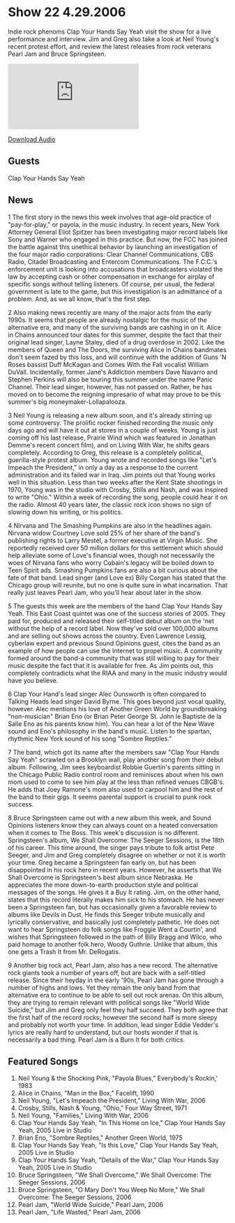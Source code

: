 # Show 22 4.29.2006
Indie rock phenoms Clap Your Hands Say Yeah visit the show for a live performance and interview. Jim and Greg also take a look at Neil Young's recent protest effort, and review the latest releases from rock veterans Pearl Jam and Bruce Springsteen. 

![main image](http://www.soundopinions.org/images/clap/x.php)

[Download Audio](http://audio.soundopinions.org/streams/2006/04/so_20060429.m3u)

## Guests
Clap Your Hands Say Yeah

## News
1 The first story in the news this week involves that age-old practice of "pay-for-play," or payola, in the music industry. In recent years, New York Attorney General Eliot Spitzer has been investigating major record labels like Sony and Warner who engaged in this practice. But now, the FCC has joined the battle against this unethical behavior by launching an investigation of the four major radio corporations: Clear Channel Communications, CBS Radio, Citadel Broadcasting and Entercom Communications. The F.C.C.'s enforcement unit is looking into accusations that broadcasters violated the law by accepting cash or other compensation in exchange for airplay of specific songs without telling listeners. Of course, per usual, the federal government is late to the game, but this investigation is an admittance of a problem. And, as we all know, that's the first step.

2 Also making news recently are many of the major acts from the early 1990s. It seems that people are already nostalgic for the music of the alternative era, and many of the surviving bands are cashing in on it. Alice in Chains announced tour dates for this summer, despite the fact that their original lead singer, Layne Staley, died of a drug overdose in 2002. Like the members of Queen and The Doors, the surviving Alice in Chains bandmates don't seem fazed by this loss, and will continue with the addition of Guns 'N Roses bassist Duff McKagan and Comes With the Fall vocalist William DuVall. Incidentally, former Jane's Addiction members Dave Navarro and Stephen Perkins will also be touring this summer under the name Panic Channel. Their lead singer, however, has not passed on. Rather, he has moved on to become the reigning impresario of what may prove to be this summer's big moneymaker-Lollapalooza.

3 Neil Young is releasing a new album soon, and it's already stirring up some controversy. The prolific rocker finished recording the music only days ago and will have it out at stores in a couple of weeks. Young is just coming off his last release, Prairie Wind which was featured in Jonathan Demme's recent concert film), and on Living With War, he shifts gears completely. According to Greg, this release is a completely political, guerilla-style protest album. Young wrote and recorded songs like "Let's Impeach the President," in only a day as a response to the current administration and its failed war in Iraq. Jim points out that Young works well in this situation. Less than two weeks after the Kent State shootings in 1970, Young was in the studio with Crosby, Stills and Nash, and was inspired to write "Ohio." Within a week of recording the song, people could hear it on the radio. Almost 40 years later, the classic rock icon shows no sign of slowing down his writing, or his politics.

4 Nirvana and The Smashing Pumpkins are also in the headlines again. Nirvana widow Courtney Love sold 25% of her share of the band's publishing rights to Larry Mestel, a former executive at Virgin Music. She reportedly received over 50 million dollars for this settlement which should help alleviate some of Love's financial woes, though not necessarily the woes of Nirvana fans who worry Cobain's legacy will be boiled down to Teen Spirit ads. Smashing Pumpkins fans are also a bit curious about the fate of that band. Lead singer (and Love ex) Billy Corgan has stated that the Chicago group will reunite, but no one is quite sure in what incarnation. That really just leaves Pearl Jam, who you'll hear about later in the show.

5 The guests this week are the members of the band Clap Your Hands Say Yeah. This East Coast quintet was one of the success stories of 2005. They paid for, produced and released their self-titled debut album on the 'net without the help of a record label. Now they've sold over 100,000 albums and are selling out shows across the country. Even Lawrence Lessig, cyberlaw expert and previous Sound Opinions guest, cites the band as an example of how people can use the Internet to propel music. A community formed around the band-a community that was still willing to pay for their music despite the fact that it is available for free. As Jim points out, this completely contradicts what the RIAA and many in the music industry would have you believe.

6 Clap Your Hand's lead singer Alec Ounsworth is often compared to Talking Heads lead singer David Byrne. This goes beyond just vocal quality, however. Alec mentions his love of Another Green World by groundbreaking "non-musician" Brian Eno (or Brian Peter George St. John le Baptiste de la Salle Eno as his parents know him). You can hear a lot of the New Wave sound and Eno's philosophy in the band's music. Listen to the spartan, rhythmic New York sound of his song "Sombre Reptiles." 

7 The band, which got its name after the members saw "Clap Your Hands Say Yeah" scrawled on a Brooklyn wall, play another song from their debut album. Following, Jim sees keyboardist Robbie Guertin's parents sitting in the Chicago Public Radio control room and reminisces about when his own mom used to come to see him play at the less than refined venues CBGB's. He adds that Joey Ramone's mom also used to carpool him and the rest of the band to their gigs. It seems parental support is crucial to punk rock success. 

8 Bruce Springsteen came out with a new album this week, and Sound Opinions listeners know they can always count on a heated conversation when it comes to The Boss. This week's discussion is no different. Springsteen's album, We Shall Overcome: The Seeger Sessions, is the 18th of his career. This time around, the singer pays tribute to folk artist Pete Seeger, and Jim and Greg completely disagree on whether or not it is worth your time. Greg became a Springsteen fan early on, but has been disappointed in his rock hero in recent years. However, he asserts that We Shall Overcome is Springsteen's best album since Nebraska. He appreciates the more down-to-earth production style and political messages of the songs. He gives it a Buy It rating. Jim, on the other hand, states that this record literally makes him sick to his stomach. He has never been a Springsteen fan, but has occasionally given a favorable review to albums like Devils in Dust. He finds this Seeger tribute musically and lyrically conservative, and basically just completely pathetic. He does not want to hear Springsteen do folk songs like Froggie Went a Courtin', and wishes that Springsteen followed in the path of Billy Bragg and Wilco, who paid homage to another folk hero, Woody Guthrie. Unlike that album, this one gets a Trash It from Mr. DeRogatis.

9 Another big rock act, Pearl Jam, also has a new record. The alternative rock giants took a number of years off, but are back with a self-titled release. Since their heyday in the early '90s, Pearl Jam has gone through a number of highs and lows. Yet they remain the only band from that alternative era to continue to be able to sell out rock arenas. On this album, they are trying to remain relevant with political songs like "World Wide Suicide," but Jim and Greg only feel they half succeed. They both agree that the first half of the record rocks; however the second half is more sleepy and probably not worth your time. In addition, lead singer Eddie Vedder's lyrics are really hard to understand, but our hosts wonder if that is necessarily a bad thing. Pearl Jam is a Burn It for both critics.

## Featured Songs
1. Neil Young & the Shocking Pink, "Payola Blues," Everybody's Rockin,' 1983
2. Alice in Chains, "Man in the Box," Facelift, 1990
3. Neil Young, "Let's Impeach the President," Living With War, 2006
4. Crosby, Stills, Nash & Young, "Ohio," Four Way Street, 1971
5. Neil Young, "Families," Living With War, 2006
6. Clap Your Hands Say Yeah, "In This Home on Ice," Clap Your Hands Say Yeah, 2005 Live in Studio
7. Brian Eno, "Sombre Reptiles," Another Green World, 1975
8. Clap Your Hands Say Yeah, "Is this Love," Clap Your Hands Say Yeah, 2005 Live in Studio
9. Clap Your Hands Say Yeah, "Details of the War," Clap Your Hands Say Yeah, 2005 Live in Studio
10. Bruce Springsteen, "We Shall Overcome," We Shall Overcome: The Seeger Sessions, 2006
11. Bruce Springsteen, "O Mary Don't You Weep No More," We Shall Overcome: The Seeger Sessions, 2006
12. Pearl Jam, "World Wide Suicide," Pearl Jam, 2006
13. Pearl Jam, "Life Wasted," Pearl Jam, 2006
